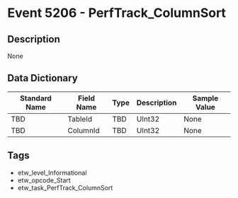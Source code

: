 # Event 5206 - PerfTrack_ColumnSort

## Description
None

## Data Dictionary
|Standard Name|Field Name|Type|Description|Sample Value|
|---|---|---|---|---|
|TBD|TableId|TBD|UInt32|None|None|
|TBD|ColumnId|TBD|UInt32|None|None|

## Tags
* etw_level_Informational
* etw_opcode_Start
* etw_task_PerfTrack_ColumnSort